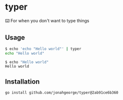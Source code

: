 # typer

⌨️ For when you don't want to type things

## Usage

```sh
$ echo 'echo "Hello world"' | typer
echo "Hello world"

$ echo "Hello world"
Hello world
```

## Installation

```sh
go install github.com/jonahgeorge/typer@2ab91ce6b360
```
